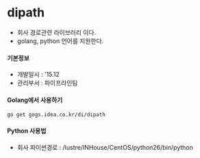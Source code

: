 # dipath
- 회사 경로관련 라이브러리 이다.
- golang, python 언어를 지원한다.

#### 기본정보
- 개발일시 : '15.12
- 관리부서 : 파이프라인팀

#### Golang에서 사용하기
```
go get gogs.idea.co.kr/di/dipath
```

#### Python 사용법
- 회사 파이썬경로 : /lustre/INHouse/CentOS/python26/bin/python 
